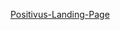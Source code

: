 [Positivus-Landing-Page](https://www.figma.com/file/lXvaZugqTM3eDp4QwMMm7X/Positivus-Landing-Page-Design-(Community)?node-id=313-575&t=svcCO4S0LXT2hceU-0)
